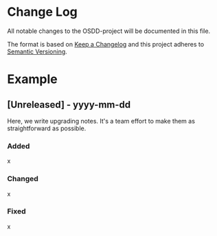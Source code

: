 
# Change Log
All notable changes to the OSDD-project will be documented in this file.
 
The format is based on [Keep a Changelog](http://keepachangelog.com/)
and this project adheres to [Semantic Versioning](http://semver.org/).

# Example
## [Unreleased] - yyyy-mm-dd
 
Here, we write upgrading notes. It's a team effort to make them as
straightforward as possible.
 
### Added
x

### Changed
x

### Fixed
x 
